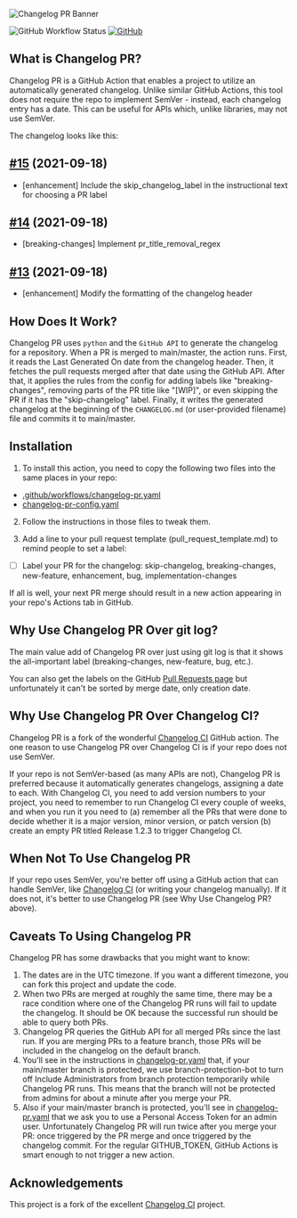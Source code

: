 ![Changelog PR Banner](https://i.imgur.com/yG3jY23.jpg)

![GitHub Workflow Status](https://img.shields.io/github/workflow/status/JonathanAquino/changelog-pr/Changelog%20CI?label=Changelog%20CI&style=flat-square)
[![GitHub](https://img.shields.io/github/license/JonathanAquino/changelog-pr?style=flat-square)](https://github.com/JonathanAquino/changelog-pr/blob/master/LICENSE)

## What is Changelog PR?

Changelog PR is a GitHub Action that enables a project to utilize an
automatically generated changelog. Unlike similar GitHub Actions, this tool
does not require the repo to implement SemVer - instead, each changelog entry
has a date. This can be useful for APIs which, unlike libraries, may not use SemVer.

The changelog looks like this:

## [#15](https://github.com/JonathanAquino/changelog-pr/pull/15) (2021-09-18)
- [enhancement] Include the skip_changelog_label in the instructional text for choosing a PR label

## [#14](https://github.com/JonathanAquino/changelog-pr/pull/14) (2021-09-18)
- [breaking-changes] Implement pr_title_removal_regex

## [#13](https://github.com/JonathanAquino/changelog-pr/pull/13) (2021-09-18)
- [enhancement] Modify the formatting of the changelog header

## How Does It Work?

Changelog PR uses `python` and the `GitHub API` to generate the changelog for a
repository. When a PR is merged to main/master, the action runs. First, it reads
the Last Generated On date from the changelog header. Then, it fetches the pull
requests merged after that date using the GitHub API. After that, it applies the
rules from the config for adding labels like "breaking-changes", removing parts
of the PR title like "[WIP]", or even skipping the PR if it has the "skip-changelog"
label. Finally, it writes the generated changelog at the beginning of
the `CHANGELOG.md` (or user-provided filename) file and commits it to main/master.

## Installation

1. To install this action, you need to copy the following two files into
the same places in your repo:

- [.github/workflows/changelog-pr.yaml](https://github.com/JonathanAquino/changelog-pr/blob/main/.github/workflows/changelog-pr.yaml)
- [changelog-pr-config.yaml](https://github.com/JonathanAquino/changelog-pr/blob/main/changelog-pr-config.yaml)

2. Follow the instructions in those files to tweak them.

3. Add a line to your pull request template (pull_request_template.md) to remind people
to set a label:

- [ ] Label your PR for the changelog: skip-changelog, breaking-changes, new-feature, enhancement, bug, implementation-changes

If all is well, your next PR merge should result in a new action appearing in your repo's
Actions tab in GitHub.

## Why Use Changelog PR Over git log?

The main value add of Changelog PR over just using git log is that it shows the all-important
label (breaking-changes, new-feature, bug, etc.).

You can also get the labels on the GitHub [Pull Requests page](https://github.com/JonathanAquino/changelog-pr/pulls?q=is%3Apr+is%3Amerged+)
but unfortunately it can't be sorted by merge date, only creation date.

## Why Use Changelog PR Over Changelog CI?

Changelog PR is a fork of the wonderful [Changelog CI](https://github.com/saadmk11/changelog-ci/)
GitHub action. The one reason to use Changelog PR over Changelog CI is if your repo does
not use SemVer.

If your repo is not SemVer-based (as many APIs are not), Changelog PR is preferred
because it automatically generates changelogs, assigning a date to each. With Changelog CI,
you need to add version numbers to your project, you need to remember to run Changelog CI
every couple of weeks, and when you run it you need to (a) remember all the PRs that were done
to decide whether it is a major version, minor version, or patch version (b) create an empty
PR titled Release 1.2.3 to trigger Changelog CI.

## When Not To Use Changelog PR

If your repo uses SemVer, you're better off using a GitHub action that can handle SemVer,
like [Changelog CI](https://github.com/saadmk11/changelog-ci/) (or writing your changelog manually).
If it does not, it's better to use Changelog PR (see Why Use Changelog PR? above).

## Caveats To Using Changelog PR

Changelog PR has some drawbacks that you might want to know:

1. The dates are in the UTC timezone. If you want a different timezone, you can fork this
   project and update the code.
2. When two PRs are merged at roughly the same time, there may be a race condition
   where one of the Changelog PR runs will fail to update the changelog. It should be OK
   because the successful run should be able to query both PRs.
3. Changelog PR queries the GitHub API for all merged PRs since the last run. If you are
   merging PRs to a feature branch, those PRs will be included in the changelog on the default
   branch.
4. You'll see in the instructions in [changelog-pr.yaml](https://github.com/JonathanAquino/changelog-pr/blob/main/.github/workflows/changelog-pr.yaml)
   that, if your main/master branch is protected, we use branch-protection-bot to turn off
   Include Administrators from branch protection temporarily while Changelog PR runs.
   This means that the branch will not be protected from admins for about a minute after
   you merge your PR.
5. Also if your main/master branch is protected, you'll see in [changelog-pr.yaml](https://github.com/JonathanAquino/changelog-pr/blob/main/.github/workflows/changelog-pr.yaml)
   that we ask you to use a Personal Access Token for an admin user. Unfortunately Changelog PR
   will run twice after you merge your PR: once triggered by the PR merge and once triggered by
   the changelog commit. For the regular GITHUB_TOKEN, GitHub Actions is smart enough to not
   trigger a new action.

## Acknowledgements

This project is a fork of the excellent [Changelog CI](https://github.com/saadmk11/changelog-ci/) project.
